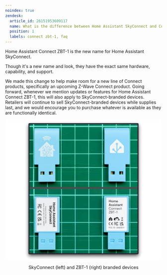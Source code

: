 ```yaml
---
noindex: true
zendesk:
  article_id: 26151953609117
  name: What is the difference between Home Assistant SkyConnect and Connect ZBT-1?
  position: 1
  labels: connect zbt-1, faq
---
```


Home Assistant Connect&nbsp;ZBT-1 is the new name for Home Assistant SkyConnect.

Though it's a new name and look, they have the exact same hardware, capability, and support.

We made this change to help make room for a new line of Connect products, specifically an upcoming Z-Wave Connect product. Going forward, whenever we mention updates or features for Home Assistant Connect ZBT-1, this will also apply to SkyConnect-branded devices. Retailers will continue to sell SkyConnect-branded devices while supplies last, and we would encourage you to purchase whatever is available as they are functionally identical.

<img src="/static/img/connect-zbt-1/skyconnect-zbt1.png" style='border: 0;box-shadow: none;' alt="Image showing the 2 differently branded sticks side-by-side: SkyConnect (left) and ZBT-1 (right)">
<p style="text-align: center; font-size: 0.9rem;">SkyConnect (left) and ZBT-1 (right) branded devices</p>
